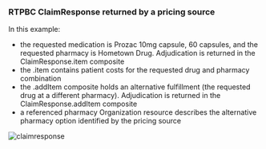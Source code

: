 <h3 id="example-rtpbc-claimresponse-the-rtpbc-response-">RTPBC ClaimResponse returned by a pricing source</h3>
<p>In this example:</p>
<ul>
<li>the requested medication is Prozac 10mg capsule, 60 capsules, and the requested pharmacy is Hometown Drug. Adjudication is returned in the ClaimResponse.item composite</li>
<li>the .item contains patient costs for the requested drug and pharmacy combination</li>
<li>the .addItem composite holds an alternative fulfillment (the requested drug at a different pharmacy). Adjudication is returned in the ClaimResponse.addItem composite</li>
<li>a referenced pharmacy Organization resource describes the alternative pharmacy option identified by the pricing source</li>
</ul>
<div><img src="rtpbc-claim-response-03-price-source.png" alt="claimresponse"></div>